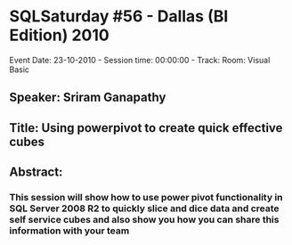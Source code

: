 # SQLSaturday #56 - Dallas (BI Edition) 2010
Event Date: 23-10-2010 - Session time: 00:00:00 - Track: Room: Visual Basic
## Speaker: Sriram Ganapathy
## Title: Using powerpivot to create quick  effective cubes
## Abstract:
### This session will show how to use power pivot functionality in SQL Server 2008 R2 to quickly slice and dice data and create self service cubes and also show you how you can share this information with your team
